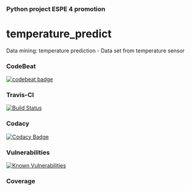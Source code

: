 ### Python project ESPE 4 promotion
# temperature_predict
Data mining: temperature prediction - Data set  from temperature sensor

### CodeBeat
[![codebeat badge](https://codebeat.co/badges/e21ec427-afdb-4de0-9add-5f6545b490c1)](https://codebeat.co/projects/github-com-wolverinetx-temperature_predict-master)

### Travis-CI
[![Build Status](https://travis-ci.org/wolverinetx/temperature_predict.svg?branch=master)](https://travis-ci.org/wolverinetx/temperature_predict)

### Codacy
[![Codacy Badge](https://api.codacy.com/project/badge/Grade/17197b9e843d4bb19728c4354203cbe2)](https://www.codacy.com/app/gabys_r92/temperature_predict?utm_source=github.com&amp;utm_medium=referral&amp;utm_content=wolverinetx/temperature_predict&amp;utm_campaign=Badge_Grade)

### Vulnerabilities
[![Known Vulnerabilities](https://snyk.io/test/github/wolverinetx/temperature_predict/badge.svg?targetFile=requirements.txt)](https://snyk.io/test/github/wolverinetx/temperature_predict?targetFile=requirements.txt)
   
### Coverage

